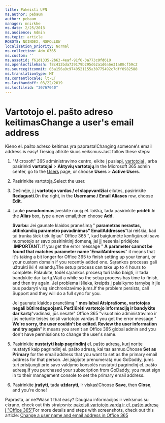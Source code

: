```yaml
---
title: Pakeisti UPN
ms.author: pebaum
author: pebaum
manager: mnirkhe
ms.date: 2/25/2018
ms.audience: Admin
ms.topic: article
ROBOTS: NOINDEX, NOFOLLOW
localization_priority: Normal
ms.collection: Adm_O365
ms.custom: ''
ms.assetid: f61d1335-2b63-4eaf-91f6-3a773c0fd610
ms.openlocfilehash: f8c412bda739179b295d62a1d6a6e31a88cf59c2
ms.sourcegitcommit: 03a156a9c9740521155a30775492c7dff0982588
ms.translationtype: MT
ms.contentlocale: lt-LT
ms.lasthandoff: 03/22/2019
ms.locfileid: "30767040"
---
```

# <a name="change-a-users-email-address"></a><span data-ttu-id="8118e-102">Vartotojo el. pašto adreso keitimas</span><span class="sxs-lookup"><span data-stu-id="8118e-102">Change a user's email address</span></span>

<span data-ttu-id="8118e-103">Kieno el. pašto adreso keitimas yra paprasta!</span><span class="sxs-lookup"><span data-stu-id="8118e-103">Changing someone's email address is easy!</span></span> <span data-ttu-id="8118e-104">Tiesiog atlikite šiuos veiksmus:</span><span class="sxs-lookup"><span data-stu-id="8118e-104">Just follow these steps:</span></span>
  
1. <span data-ttu-id="8118e-105">"Microsoft" 365 administravimo centro, eikite į puslapį, [vartotojai](https://go.microsoft.com/fwlink/p/?linkid=834822) , arba pasirinkti **vartotojai** \> **Aktyvių vartotojų**.</span><span class="sxs-lookup"><span data-stu-id="8118e-105">In the Microsoft 365 admin center, go to the [Users](https://go.microsoft.com/fwlink/p/?linkid=834822) page, or choose **Users** \> **Active Users**.</span></span>
    
2. <span data-ttu-id="8118e-106">Pasirinkite vartotoją.</span><span class="sxs-lookup"><span data-stu-id="8118e-106">Select the user.</span></span>
    
3. <span data-ttu-id="8118e-107">Dešinėje, į į **vartotojo vardas / el slapyvardžiai** eilutės, pasirinkite **Redaguoti**.</span><span class="sxs-lookup"><span data-stu-id="8118e-107">On the right, in the **Username / Email Aliases** row, choose **Edit**.</span></span>
    
4. <span data-ttu-id="8118e-108">Lauke **pseudonimas** įveskite naują el. laišką, tada pasirinkite **pridėti**.</span><span class="sxs-lookup"><span data-stu-id="8118e-108">In the **Alias** box, type a new email,then choose **Add**.</span></span>
    
    <span data-ttu-id="8118e-109">**Svarbu**: Jei gaunate klaidos pranešimą " **parametras nerastas, atitinkančią parametro pavadinimas" EmailAddresses**"tai reiškia, kad tai trunka šiek tiek ilgiau" Office 365 ", kad baigtumėte konfigūruoti savo nuomotojo ar savo pasirinktinį domeną, jei jį neseniai pridėjote .</span><span class="sxs-lookup"><span data-stu-id="8118e-109">**IMPORTANT**: If you get the error message " **A parameter cannot be found that matches parameter name 'EmailAddresses**" it means that it's taking a bit longer for Office 365 to finish setting up your tenant, or your custom domain if you recently added one.</span></span> <span data-ttu-id="8118e-110">Sąrankos procesas gali užtrukti iki 4 valandų.</span><span class="sxs-lookup"><span data-stu-id="8118e-110">The setup process can take up to 4 hours to complete.</span></span> <span data-ttu-id="8118e-111">Palaukite, todėl sąrankos procesą turi laiko baigti, ir tada bandykite dar kartą.</span><span class="sxs-lookup"><span data-stu-id="8118e-111">Wait a while so the setup process has time to finish, and then try again.</span></span> <span data-ttu-id="8118e-112">Jei problema išlieka, kreiptis į palaikymo tarnybą ir jie bus padaryti visą sinchronizavimo jums.</span><span class="sxs-lookup"><span data-stu-id="8118e-112">If the problem persists, call Support and they will do a full sync for you.</span></span>
    
    <span data-ttu-id="8118e-113">Jei gaunate klaidos pranešimą " **mes labai Atsiprašome, vartotojas negali būti redaguojami. Peržiūrėti vartotojo informaciją ir bandykite dar kartą**"vadinasi, jūs nesate" Office 365 "visuotinio administravimo ir jūs neturite teisės keisti vartotojo vardas.</span><span class="sxs-lookup"><span data-stu-id="8118e-113">If you get the error message " **We're sorry, the user couldn't be edited. Review the user information and try again**" it means you aren't an Office 365 global admin and you don't have permissions to change the user's name.</span></span>
    
5. <span data-ttu-id="8118e-114">Pasirinkite **nustatyti kaip pagrindinį** el. pašto adresą, kurį norite nustatyti kaip pagrindinį el. pašto adresą, kai tas asmuo.</span><span class="sxs-lookup"><span data-stu-id="8118e-114">Choose **Set as Primary** for the email address that you want to set as the primary email address for that person.</span></span> <span data-ttu-id="8118e-115">Jei įsigijote prenumeratą nuo GoDaddy, jums turi prisijungti prie savo valdymo konsolės nustatyti pagrindinį el. pašto adresą.</span><span class="sxs-lookup"><span data-stu-id="8118e-115">If you purchased your subscription from GoDaddy, you must sign in to their management console to set the primary email address.</span></span> 
    
6. <span data-ttu-id="8118e-116">Pasirinkite **įrašyti**, tada **uždaryti**, ir viskas!</span><span class="sxs-lookup"><span data-stu-id="8118e-116">Choose **Save**, then **Close**, and you're done!</span></span>
    
<span data-ttu-id="8118e-117">Paprasta, ar ne?</span><span class="sxs-lookup"><span data-stu-id="8118e-117">Wasn't that easy?</span></span> <span data-ttu-id="8118e-118">Daugiau informacijos ir veiksmus su ekrano, check out this straipsnis: [pakeisti vartotojo vardą ir el. pašto adresą į "Office 365"](https://support.office.com/article/Change-a-user-name-and-email-address-in-Office-365-fb5ac074-e203-4e1f-9843-b9d1a3e03297.aspx)</span><span class="sxs-lookup"><span data-stu-id="8118e-118">For more details and steps with screenshots, check out this article: [Change a user name and email address in Office 365](https://support.office.com/article/Change-a-user-name-and-email-address-in-Office-365-fb5ac074-e203-4e1f-9843-b9d1a3e03297.aspx)</span></span>
  

